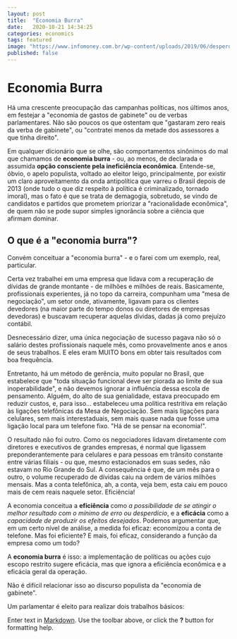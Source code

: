 ```yaml
---
layout: post
title:  "Economia Burra"
date:   2020-10-21 14:34:25
categories: economics
tags: featured
image: "https://www.infomoney.com.br/wp-content/uploads/2019/06/desperdicio-dinheiro.jpg"
published: false
---
```

# Economia Burra
Há uma crescente preocupação das campanhas políticas, nos últimos anos, em festejar a "economia de gastos de gabinete" ou de verbas parlamentares. Não são poucos os que ostentam que "gastaram zero reais da verba de gabinete", ou "contratei menos da metade dos assessores a que tinha direito".

Em qualquer dicionário que se olhe, são comportamentos sinônimos do mal que chamamos de **economia burra** - ou, ao menos, de declarada e assumida **opção consciente pela ineficiência econômica**. Entende-se, óbvio, o apelo populista, voltado ao eleitor leigo, principalmente, por existir um claro aproveitamento da onda antipolítica que varreu o Brasil depois de 2013 (onde tudo o que diz respeito à política é criminalizado, tornado imoral), mas o fato é que se trata de demagogia, sobretudo, se vindo de candidatos e partidos que prometem priorizar a "racionalidade econômica", de quem não se pode supor simples ignorância sobre a ciência que afirmam dominar.

## O que é a "economia burra"?

Convém conceituar a "economia burra" - e o farei com um exemplo, real, particular.

Certa vez trabalhei em uma empresa que lidava com a recuperação de dívidas de grande montante - de milhões e milhões de reais. Basicamente, profissionais experientes, já no topo da carreira, compunham uma "mesa de negociação", um setor onde, ativamente, ligavam para os clientes devedores (na maior parte do tempo donos ou diretores de empresas devedoras) e buscavam recuperar aquelas dívidas, dadas já como prejuízo contábil.

Desnecessário dizer, uma única negociação de sucesso pagava não só o salário destes profissionais naquele mês, como provavelmente anos e anos de seus trabalhos. E eles eram MUITO bons em obter tais resultados com boa frequência.

Entretanto, há um método de gerência, muito popular no Brasil, que estabelece que "toda situação funcional deve ser piorada ao limite de sua inoperabilidade", e não devemos ignorar a influência dessa escola de pensamento. Alguém, do alto de sua genialidade, estava preocupado em reduzir custos, e, para isso... estabeleceu uma política restritiva em relação às ligações telefônicas da Mesa de Negociação. Sem mais ligações para celulares, sem mais interestaduais, sem mais quase nada que fosse uma ligação local para um telefone fixo. "Há de se pensar na economia!".

O resultado não foi outro. Como os negociadores lidavam diretamente com diretores e executivos de grandes empresas, é normal que ligassem preponderantemente para celulares e para pessoas em trânsito constante entre várias filiais - ou que, mesmo estacionados em suas sedes, não estavam no Rio Grande do Sul. A consequência é que, de um mês para o outro, o volume recuperado de dívidas caiu na ordem de vários milhões mensais. Mas a conta telefônica, ah, a conta, veja bem, esta caiu em pouco mais de cem reais naquele setor. Eficiência!

A economia conceitua a **eficiência** como *a possibilidade de se atingir o melhor resultado com o mínimo de erro ou desperdício*, e a **eficácia** como a *capacidade de produzir os efeitos desejados*. Podemos argumentar que, em um certo nível de análise, a medida foi eficaz: economizou a conta de telefone. Mas foi eficiente? E mais, foi eficaz, considerando a função da empresa como um todo?

A **economia burra** é isso: a implementação de políticas ou ações cujo escopo restrito sugere eficácia, mas que ignora a eficiência econômica e a eficácia geral da operação. 

Não é difícil relacionar isso ao discurso populista da "economia de gabinete".

Um parlamentar é eleito para realizar dois trabalhos básicos: 





Enter text in [Markdown](http://daringfireball.net/projects/markdown/). Use the toolbar above, or click the **?** button for formatting help.
<!--stackedit_data:
eyJoaXN0b3J5IjpbNzEwOTM2NTg1XX0=
-->
<!--stackedit_data:
eyJoaXN0b3J5IjpbLTk1ODAxMjA1MywtMjgyODAxMDI0LC0xMD
k3NzE4NzkyLC04OTMzODg0MjAsMTk1Mjk2MzczMCwyMDY3MjY3
Nzc2LC0zMzI0NTUzNjNdfQ==
-->